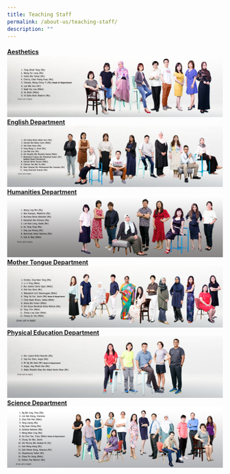 ```yaml
---
title: Teaching Staff
permalink: /about-us/teaching-staff/
description: ""
---
```

<h4><u>Aesthetics
<img src="/images/StaffPhoto/TeachingStaff-Aesthetics2023.png">
<br>
English Department
<img src="/images/StaffPhoto/teachingstaff-el2023v3.png">
<br>
Humanities Department
<img src="/images/StaffPhoto/TeachingStaff-Hum2023.png">
<br>
Mother Tongue Department
<img src="/images/StaffPhoto/TeachingStaff-MotherTongue2023.png">
<br>
Physical Education Department
<img src="/images/StaffPhoto/TeachingStaff-PhysicalEducation2023.png">
<br>
Science Department
<img src="/images/StaffPhoto/Sci2023.png">
<br>
	</u>
	</h4>